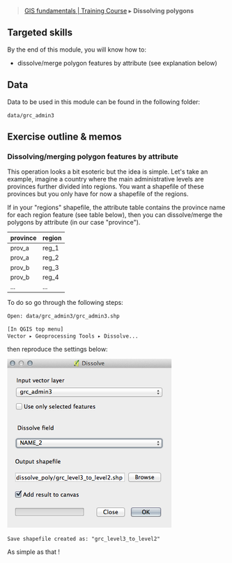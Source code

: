 > [GIS fundamentals | Training Course](agenda.md) ▸ **Dissolving polygons**

## Targeted skills
By the end of this module, you will know how to:
* dissolve/merge polygon features by attribute (see explanation below)

## Data
Data to be used in this module can be found in the following folder:
```
data/grc_admin3
```
## Exercise outline & memos


###  Dissolving/merging polygon features by attribute

This operation looks a bit esoteric but the idea is simple. Let's take an example, imagine a country where the main administrative
levels are provinces further divided into regions. You want a shapefile of these provinces but you only have for now a shapefile of
the regions. 

If in your "regions" shapefile, the attribute table contains the province name for each region feature (see table below), then you can 
dissolve/merge the polygons by attribute (in our case "province").

| province | region |
|----------|--------|
| prov_a   | reg_1  |
| prov_a   | reg_2  |
| prov_b   | reg_3  |
| prov_b   | reg_4  |
| ...      | ...    |

To do so go through the following steps:

```
Open: data/grc_admin3/grc_admin3.shp
```

```
[In QGIS top menu] 
Vector ▸ Geoprocessing Tools ▸ Dissolve...
```

then reproduce the settings below:

![Dissolve](img/dissolve.png)

```
Save shapefile created as: "grc_level3_to_level2"
```

As simple as that !
